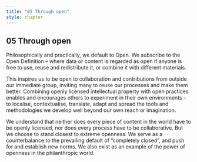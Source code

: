 ```yaml
---
title: "05 Through open"
style: chapter
---
```


## **05** Through open

Philosophically and practically, we default to Open. We subscribe to the Open Definition – where data or content is regarded as open if anyone is free to use, reuse and redistribute it, or combine it with different materials.

This inspires us to be open to collaboration and contributions from outside our immediate group, inviting many to reuse our processes and make them better. Combining openly licensed intellectual property with open practices enables and encourages others to experiment in their own environments – to localise, contextualise, translate, adapt and spread the tools and methodologies we develop well beyond our own reach or imagination.

We understand that neither does every piece of content in the world have to be openly licensed, nor does every process have to be collaborative. But we choose to stand closest to extreme openness. We serve as a counterbalance to the prevailing default of “completely closed”, and push for and establish new norms. We also exist as an example of the power of openness in the philanthropic world.